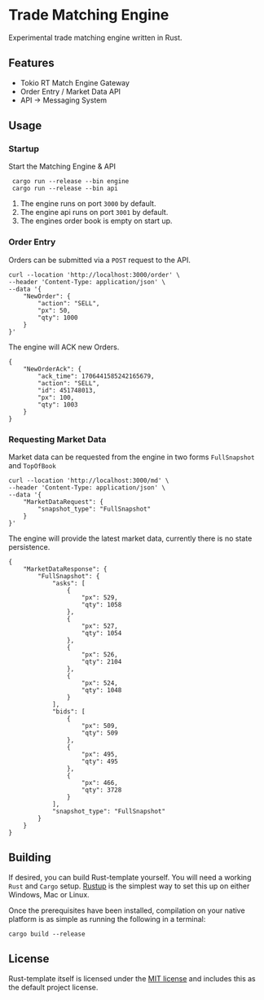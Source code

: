 # Trade Matching Engine

Experimental trade matching engine written in Rust.

## Features

- Tokio RT Match Engine Gateway
- Order Entry / Market Data API
- API -> Messaging System

## Usage

### Startup

Start the Matching Engine & API

```
 cargo run --release --bin engine
 cargo run --release --bin api
```

1. The engine runs on port `3000` by default.
1. The engine api runs on port `3001` by default.
1. The engines order book is empty on start up.

### Order Entry

Orders can be submitted via a `POST` request to the API.

```
curl --location 'http://localhost:3000/order' \
--header 'Content-Type: application/json' \
--data '{
    "NewOrder": {
        "action": "SELL",
        "px": 50,
        "qty": 1000
    }
}'
```

The engine will ACK new Orders.

```
{
    "NewOrderAck": {
        "ack_time": 1706441585242165679,
        "action": "SELL",
        "id": 451748013,
        "px": 100,
        "qty": 1003
    }
}
```

### Requesting Market Data

Market data can be requested from the engine in two forms `FullSnapshot` and `TopOfBook`

```
curl --location 'http://localhost:3000/md' \
--header 'Content-Type: application/json' \
--data '{
    "MarketDataRequest": {
        "snapshot_type": "FullSnapshot"
    }
}'
```

The engine will provide the latest market data, currently there is no state persistence.

```
{
    "MarketDataResponse": {
        "FullSnapshot": {
            "asks": [
                {
                    "px": 529,
                    "qty": 1058
                },
                {
                    "px": 527,
                    "qty": 1054
                },
                {
                    "px": 526,
                    "qty": 2104
                },
                {
                    "px": 524,
                    "qty": 1048
                }
            ],
            "bids": [
                {
                    "px": 509,
                    "qty": 509
                },
                {
                    "px": 495,
                    "qty": 495
                },
                {
                    "px": 466,
                    "qty": 3728
                }
            ],
            "snapshot_type": "FullSnapshot"
        }
    }
}
```

## Building

If desired, you can build Rust-template yourself. You will need a working `Rust` and `Cargo`
setup. [Rustup](https://rustup.rs/) is the simplest way to set this up on either Windows, Mac or Linux.

Once the prerequisites have been installed, compilation on your native platform is as simple as running the following in
a terminal:

```
cargo build --release
```

## License

Rust-template itself is licensed under the [MIT license](LICENSE) and includes this as the default project license.